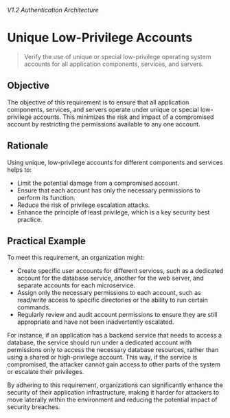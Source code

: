 *V1.2 Authentication Architecture*

# Unique Low-Privilege Accounts

> Verify the use of unique or special low-privilege operating system accounts for all application components, services, and servers.

## Objective
The objective of this requirement is to ensure that all application components, services, and servers operate under unique or special low-privilege accounts. This minimizes the risk and impact of a compromised account by restricting the permissions available to any one account.

## Rationale
Using unique, low-privilege accounts for different components and services helps to:
- Limit the potential damage from a compromised account.
- Ensure that each account has only the necessary permissions to perform its function.
- Reduce the risk of privilege escalation attacks.
- Enhance the principle of least privilege, which is a key security best practice.

## Practical Example
To meet this requirement, an organization might:
- Create specific user accounts for different services, such as a dedicated account for the database service, another for the web server, and separate accounts for each microservice.
- Assign only the necessary permissions to each account, such as read/write access to specific directories or the ability to run certain commands.
- Regularly review and audit account permissions to ensure they are still appropriate and have not been inadvertently escalated.

For instance, if an application has a backend service that needs to access a database, the service should run under a dedicated account with permissions only to access the necessary database resources, rather than using a shared or high-privilege account. This way, if the service is compromised, the attacker cannot gain access to other parts of the system or escalate their privileges.

By adhering to this requirement, organizations can significantly enhance the security of their application infrastructure, making it harder for attackers to move laterally within the environment and reducing the potential impact of security breaches.
